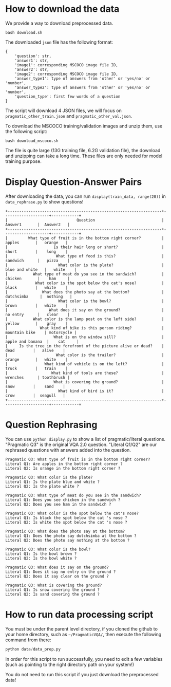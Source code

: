 # How to download the data

We provide a way to download preprocessed data. 

```
bash download.sh
```

The downloaded `json` file has the following format:

```
{
    'question': str,
    'answer1': str,
    'image1': corresponding MSCOCO image file ID,
    'answer2': str,
    'image2': corresponding MSCOCO image file ID,
    'answer_type1': type of answers from 'other' or 'yes/no' or 'number',
    'answer_type2': type of answers from 'other' or 'yes/no' or 'number',
    'question_type': first few words of a question
}
```

The script will download 4 JSON files, we will focus on `pragmatic_other_train.json` and `pragmatic_other_val.json`.

To download the MSCOCO training/validation images and unzip them, use the following script:

```
bash download_mscoco.sh
```

The file is quite large (13G training file, 6.2G validation file), the download and unzipping can take a long time. These files are only needed for model training purpose.

# Display Question-Answer Pairs

After downloading the data, you can run `display(train_data, range(20))` in `data_rephrase.py` to show questions!

```
+-------------------------------------------------------------------+--------------------+------------+
|                              Question                             |      Answer1       |  Answer2   |
+-------------------------------------------------------------------+--------------------+------------+
|         What type of fruit is in the bottom right corner?         |       apples       |   orange   |
|                    Is their hair long or short?                   |       short        |    long    |
|                     What type of food is this?                    |      sandwich      |   pizza    |
|                      What color is the plate?                     |   blue and white   |   white    |
|           What type of meat do you see in the sandwich?           |      chicken       |    ham     |
|            What color is the spot below the cat's nose?           |       black        |   white    |
|               What does the photo say at the bottom?              |     dutchsimba     |  nothing   |
|                      What color is the bowl?                      |       brown        |   white    |
|                  What does it say on the ground?                  |      no entry      |   clear    |
|           What color is the lamp post on the left side?           |       yellow       |    gray    |
|              What kind of bike is this person riding?             |   mountain bike    | motorcycle |
|                    What is on the window sill?                    |  apple and banana  |    cat     |
|     Is the tree in the forefront of the picture alive or dead?    |        dead        |   alive    |
|                     What color is the trailer?                    |       orange       |   white    |
|                What kind of vehicle is on the left?               |       truck        |   train    |
|                   What kind of tools are these?                   |      wrenches      | toothbrush |
|                    What is covering the ground?                   |        snow        |    sand    |
|                      What kind of bird is it?                     |        crow        |  seagull   |
+-------------------------------------------------------------------+--------------------+------------+
```

# Question Rephrasing

You can use `python display.py` to show a list of pragmatic/literal questions. "Pragmatic Q3" is the original VQA 2.0 question. "Literal Q1/Q2" are our rephrased questions with answers added into the question.

```
Pragmatic Q3: What type of fruit is in the bottom right corner?
Literal Q1: Are apples in the bottom right corner ?
Literal Q2: Is orange in the bottom right corner ?

Pragmatic Q3: What color is the plate?
Literal Q1: Is the plate blue and white ?
Literal Q2: Is the plate white ?

Pragmatic Q3: What type of meat do you see in the sandwich?
Literal Q1: Does you see chicken in the sandwich ?
Literal Q2: Does you see ham in the sandwich ?

Pragmatic Q3: What color is the spot below the cat's nose?
Literal Q1: Is black the spot below the cat 's nose ?
Literal Q2: Is white the spot below the cat 's nose ?

Pragmatic Q3: What does the photo say at the bottom?
Literal Q1: Does the photo say dutchsimba at the bottom ?
Literal Q2: Does the photo say nothing at the bottom ?

Pragmatic Q3: What color is the bowl?
Literal Q1: Is the bowl brown ?
Literal Q2: Is the bowl white ?

Pragmatic Q3: What does it say on the ground?
Literal Q1: Does it say no entry on the ground ?
Literal Q2: Does it say clear on the ground ?

Pragmatic Q3: What is covering the ground?
Literal Q1: Is snow covering the ground ?
Literal Q2: Is sand covering the ground ?
```

# How to run data processing script

You must be under the parent level directory, if you cloned the github to your home directory, such as `~/PragmaticVQA/`, then execute the following command from there:

```python
python data/data_prep.py
```

In order for this script to run successfully, you need to edit a few variables (such as pointing to the right directory path on your system!)

You do not need to run this script if you just download the preprocessed data!